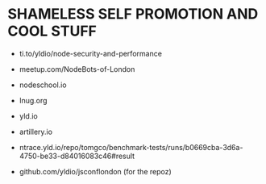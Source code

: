 

   # SHAMELESS SELF PROMOTION AND COOL STUFF

   * ti.to/yldio/node-security-and-performance

   * meetup.com/NodeBots-of-London
   * nodeschool.io
   * lnug.org

   * yld.io
   * artillery.io
   * ntrace.yld.io/repo/tomgco/benchmark-tests/runs/b0669cba-3d6a-4750-be33-d84016083c46#result
   * github.com/yldio/jsconflondon (for the repoz)
